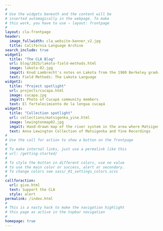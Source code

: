 ```yaml
---
#
# Use the widgets beneath and the content will be
# inserted automagically in the webpage. To make
# this work, you have to use › layout: frontpage
#
layout: cla-frontpage
header:
  image_fullwidth: cla_website-banner_v2.jpg
  title: California Language Archive
search_include: true
widget1:
  title: "The CLA Blog"
  url: blog/2025/lakota-field-methods.html
  image: lakota-02.jpg
  imgalt: Knud Lambrecht's notes on Lakota from the 1980 Berkeley graduate field methods
  text: Field Methods: The Lakota Language
widget2:
  title: "Project spotlight"
  url: projects/cucapa.html
  image: cucapa.jpg
  imgalt: Photo of Cucapá community members
  text: El fortalecimiento de la lengua cucapá
widget3:
  title: "Collection spotlight"
  url: collections/matsigenka_yine.html
  image: lewingtonmap02.jpg
  imgalt: Hand-drawn map of the river system in the area where Matsigenka is spoken
  text: Anna Lewington Collection of Matsigenka and Yine Recordings
#
# Use the call for action to show a button on the frontpage
#
# To make internal links, just use a permalink like this
# url: /getting-started/
#
# To style the button in different colors, use no value
# to use the main color or success, alert or secondary.
# To change colors see sass/_01_settings_colors.scss
#
callforaction:
  url: give.html
  text: Support the CLA
  style: alert
permalink: /index.html
#
# This is a nasty hack to make the navigation highlight
# this page as active in the topbar navigation
#
homepage: true
---
```


